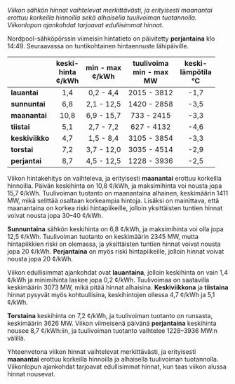 *Viikon sähkön hinnat vaihtelevat merkittävästi, ja erityisesti maanantai erottuu korkeilla hinnoilla sekä alhaisella tuulivoiman tuotannolla. Viikonlopun ajankohdat tarjoavat edullisimmat hinnat.*

Nordpool-sähköpörssin viimeisin hintatieto on päivitetty **perjantaina** klo 14:49. Seuraavassa on tuntikohtainen hintaennuste lähipäiville.

|        | keski-<br>hinta<br>¢/kWh | min - max<br>¢/kWh | tuulivoima<br>min - max<br>MW | keski-<br>lämpötila<br>°C |
|:-------------|:----------------:|:----------------:|:-------------:|:-------------:|
| **lauantai** | 1,4 | 0,2 - 4,4 | 2015 - 3812 | -1,7 |
| **sunnuntai** | 6,8 | 2,1 - 12,5 | 1420 - 2858 | -3,5 |
| **maanantai** | 10,8 | 6,9 - 15,7 | 733 - 2415 | -3,3 |
| **tiistai** | 5,1 | 2,7 - 7,2 | 627 - 4132 | -4,6 |
| **keskiviikko** | 4,7 | 1,5 - 8,4 | 3105 - 3854 | -3,3 |
| **torstai** | 7,2 | 3,7 - 12,0 | 3035 - 4514 | -2,9 |
| **perjantai** | 8,7 | 4,5 - 12,5 | 1228 - 3936 | -2,5 |

Viikon hintakehitys on vaihteleva, ja erityisesti **maanantai** erottuu korkeilla hinnoilla. Päivän keskihinta on 10,8 ¢/kWh, ja maksimihinta voi nousta jopa 15,7 ¢/kWh. Tuulivoiman tuotanto on maanantaina alhainen, keskimäärin 1411 MW, mikä selittää osaltaan korkeampia hintoja. Lisäksi on mainittava, että maanantaina on korkea riski hintapiikeille, jolloin yksittäisten tuntien hinnat voivat nousta jopa 30–40 ¢/kWh.

**Sunnuntaina** sähkön keskihinta on 6,8 ¢/kWh, ja maksimihinta voi olla jopa 12,5 ¢/kWh. Tuulivoiman tuotanto on keskimäärin 2345 MW, mutta hintapiikkien riski on olemassa, ja yksittäisten tuntien hinnat voivat nousta jopa 20 ¢/kWh. **Perjantaina** on myös riski hintapiikeille, jolloin hinnat voivat nousta jopa 20 ¢/kWh.

Viikon edullisimmat ajankohdat ovat **lauantaina**, jolloin keskihinta on vain 1,4 ¢/kWh ja minimihinta laskee jopa 0,2 ¢/kWh. Tuulivoimaa on saatavilla keskimäärin 3073 MW, mikä pitää hinnat alhaisina. **Keskiviikkona** ja **tiistaina** hinnat pysyvät myös kohtuullisina, keskihintojen ollessa 4,7 ¢/kWh ja 5,1 ¢/kWh.

**Torstaina** keskihinta on 7,2 ¢/kWh, ja tuulivoiman tuotanto on runsasta, keskimäärin 3626 MW. Viikon viimeisenä päivänä **perjantaina** keskihinta nousee 8,7 ¢/kWh:iin, ja tuulivoiman tuotanto vaihtelee 1228–3936 MW:n välillä.

Yhteenvetona viikon hinnat vaihtelevat merkittävästi, ja erityisesti **maanantai** erottuu korkeilla hinnoilla ja alhaisella tuulivoiman tuotannolla. Viikonlopun ajankohdat tarjoavat edullisimmat hinnat, kun taas viikon alussa hinnat nousevat.
